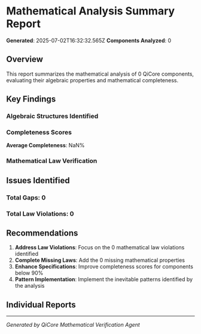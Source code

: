 # Mathematical Analysis Summary Report

**Generated**: 2025-07-02T16:32:32.565Z
**Components Analyzed**: 0

## Overview

This report summarizes the mathematical analysis of 0 QiCore components, evaluating their algebraic properties and mathematical completeness.

## Key Findings

### Algebraic Structures Identified


### Completeness Scores


**Average Completeness**: NaN%

### Mathematical Law Verification


## Issues Identified

### Total Gaps: 0


### Total Law Violations: 0


## Recommendations

1. **Address Law Violations**: Focus on the 0 mathematical law violations identified
2. **Complete Missing Laws**: Add the 0 missing mathematical properties
3. **Enhance Specifications**: Improve completeness scores for components below 90%
4. **Pattern Implementation**: Implement the inevitable patterns identified by the analysis

## Individual Reports



---
*Generated by QiCore Mathematical Verification Agent*

